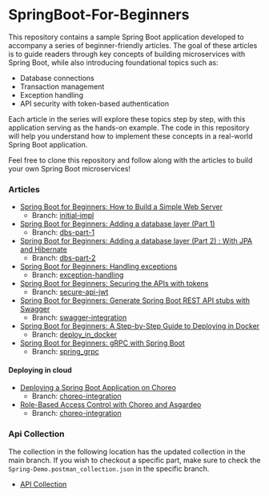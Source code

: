 # SpringBoot-For-Beginners
This repository contains a sample Spring Boot application developed to accompany a series of beginner-friendly articles. The goal of these articles is to guide readers through key concepts of building microservices with Spring Boot, while also introducing foundational topics such as:

- Database connections
- Transaction management
- Exception handling
- API security with token-based authentication

Each article in the series will explore these topics step by step, with this application serving as the hands-on example. The code in this repository will help you understand how to implement these concepts in a real-world Spring Boot application.

Feel free to clone this repository and follow along with the articles to build your own Spring Boot microservices!

### Articles
- [Spring Boot for Beginners: How to Build a Simple Web Server](https://somindagamage.medium.com/spring-boot-for-beginners-how-to-build-a-simple-web-server-0070235ce459)
  - Branch: [initial-impl](https://github.com/somindatommy/SpringBoot-For-Beginners/tree/initial-impl)
- [Spring Boot for Beginners: Adding a database layer (Part 1)](https://somindagamage.medium.com/spring-boot-for-beginners-adding-a-database-layer-part-1-fef164ec0edd)
  - Branch: [dbs-part-1](https://github.com/somindatommy/SpringBoot-For-Beginners/tree/dbs-part-1)
- [Spring Boot for Beginners: Adding a database layer (Part 2) : With JPA and Hibernate](https://somindagamage.medium.com/spring-boot-for-beginners-adding-a-database-layer-part-2-with-jpa-and-hibernate-03f6fd0cb238)
  - Branch: [dbs-part-2](https://github.com/somindatommy/SpringBoot-For-Beginners/tree/dbs-part-2-jpa)
- [Spring Boot for Beginners: Handling exceptions](https://somindagamage.medium.com/spring-boot-for-beginners-handling-exceptions-82efad3061cd)
  - Branch: [exception-handling](https://github.com/somindatommy/SpringBoot-For-Beginners/tree/exception-handling)
- [Spring Boot for Beginners: Securing the APIs with tokens](https://somindagamage.medium.com/spring-boot-for-beginners-securing-the-apis-with-tokens-586d3c13700d)
  - Branch: [secure-api-jwt](https://github.com/somindatommy/SpringBoot-For-Beginners/tree/secure-api-jwt)
- [Spring Boot for Beginners: Generate Spring Boot REST API stubs with Swagger](https://somindagamage.medium.com/spring-boot-for-beginners-generate-spring-boot-rest-api-stubs-with-swagger-66c590cc7616)
  - Branch: [swagger-integration ](https://github.com/somindatommy/SpringBoot-For-Beginners/tree/swagger-integration)
- [Spring Boot for Beginners: A Step-by-Step Guide to Deploying in Docker](https://somindagamage.medium.com/spring-boot-for-beginners-deploying-the-server-in-docker-fee07992adc2)
  - Branch: [deploy_in_docker](https://github.com/somindatommy/SpringBoot-For-Beginners/tree/deploy_in_docker)
- [Spring Boot for Beginners: gRPC with Spring Boot](https://somindagamage.medium.com/spring-boot-for-beginners-grpc-with-spring-boot-9de4ae2a0937)
  - Branch: [spring_grpc](https://github.com/somindatommy/SpringBoot-For-Beginners/tree/spring_grpc)

#### Deploying in cloud
- [Deploying a Spring Boot Application on Choreo](https://somindagamage.medium.com/deploying-a-spring-boot-application-on-choreo-c37bf72d353d)
  - Branch: [choreo-integration](https://github.com/somindatommy/SpringBoot-For-Beginners/tree/choreo-integration)
- [Role-Based Access Control with Choreo and Asgardeo](https://somindagamage.medium.com/role-based-access-control-with-choreo-and-asgardeo-606d72a7353e)
  - Branch: [choreo-integration](https://github.com/somindatommy/SpringBoot-For-Beginners/tree/choreo-integration)


### Api Collection
The collection in the following location has the updated collection in the main branch. If you wish to checkout a 
specific part, make sure to check the `Spring-Demo.postman_collection.json` in the specific branch. 
- [API Collection](payment-manager/src/main/resources/Spring-Demo.postman_collection.json)